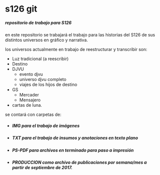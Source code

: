 # s126 git #
##### repositorio de trabajo para S126
en este repositorio se trabajará el trabajo para las historias del S126 de sus distintos universos en gráfico y narrativa.

los universos actualmente en trabajo de reestructurar y transcribir son:

- Luz tradicional (a reescribir)
- Destino
- DJVU
	+ evento djvu
	+ universo djvu completo
	+ viajes de los hijos de destino
- GS
	+ Mercader
	+ Mensajero
- cartas de luna.


se contará con carpetas de:
- ##### IMG para el trabajo de imágenes
- ##### TXT para el trabajo de insumos y anotaciones en texto plano
- ##### PS-PDF para archivos en terminado para paso a impresión
- ##### PRODUCCION como archivo de publicaciones por semana/mes a partir de septiembre de 2017.
